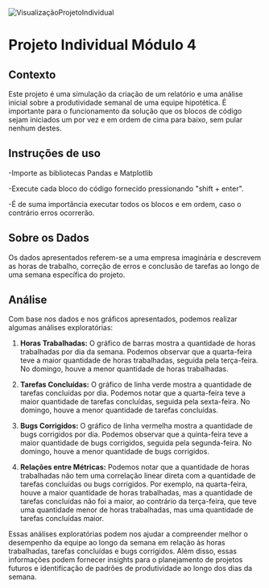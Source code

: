 ![VisualizaçãoProjetoIndividual](https://github.com/G0lg4rthur/Projeto_IndividualMod04/assets/101434220/8f280c65-f288-4e30-bbf5-7130086203ea)
# Projeto Individual Módulo 4
## Contexto

Este projeto é uma simulação da criação de um relatório e uma análise inicial sobre  a produtividade semanal de uma equipe hipotética.
É importante para o funcionamento da solução que os blocos de código sejam iniciados um por vez e em ordem de cima para baixo, sem pular nenhum destes.

## Instruções de uso
-Importe as bibliotecas Pandas e Matplotlib

-Execute cada bloco do código fornecido  pressionando "shift + enter".

-É de suma importância executar todos os blocos e em ordem, caso o contrário erros ocorrerão.

## Sobre os Dados
Os dados apresentados referem-se a uma empresa imaginária e descrevem as horas de trabalho, correção de erros e conclusão de tarefas ao longo de uma semana específica do projeto.

## Análise
Com base nos dados e nos gráficos apresentados, podemos realizar algumas análises exploratórias:

1. **Horas Trabalhadas:** O gráfico de barras mostra a quantidade de horas trabalhadas por dia da semana. Podemos observar que a quarta-feira teve a maior quantidade de horas trabalhadas, seguida pela terça-feira. No domingo, houve a menor quantidade de horas trabalhadas.

2. **Tarefas Concluídas:** O gráfico de linha verde mostra a quantidade de tarefas concluídas por dia. Podemos notar que a quarta-feira teve a maior quantidade de tarefas concluídas, seguida pela sexta-feira. No domingo, houve a menor quantidade de tarefas concluídas.

3. **Bugs Corrigidos:** O gráfico de linha vermelha mostra a quantidade de bugs corrigidos por dia. Podemos observar que a quinta-feira teve a maior quantidade de bugs corrigidos, seguida pela segunda-feira. No domingo, houve a menor quantidade de bugs corrigidos.

4. **Relações entre Métricas:** Podemos notar que a quantidade de horas trabalhadas não tem uma correlação linear direta com a quantidade de tarefas concluídas ou bugs corrigidos. Por exemplo, na quarta-feira, houve a maior quantidade de horas trabalhadas, mas a quantidade de tarefas concluídas não foi a maior, ao contrário da terça-feira, que teve uma quantidade menor de horas trabalhadas, mas uma quantidade de tarefas concluídas maior.

Essas análises exploratórias podem nos ajudar a compreender melhor o desempenho da equipe ao longo da semana em relação às horas trabalhadas, tarefas concluídas e bugs corrigidos. Além disso, essas informações podem fornecer insights para o planejamento de projetos futuros e identificação de padrões de produtividade ao longo dos dias da semana.
